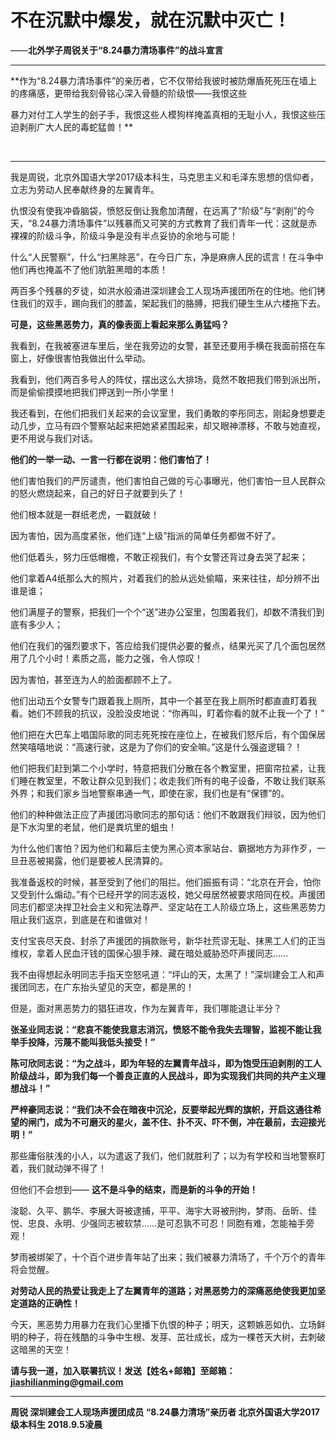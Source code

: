 <h1>不在沉默中爆发，就在沉默中灭亡！</h1>
<p>——<strong>北外学子周锐关于“8.24暴力清场事件”的战斗宣言</strong></p>
<hr />
<p>**作为“8.24暴力清场事件”的亲历者，它不仅带给我彼时被防爆盾死死压在墙上的疼痛感，更带给我刻骨铭心深入骨髓的阶级恨——我恨这些</p>
<ol>

</ol>
<p>暴力对付工人学生的刽子手，我恨这些人模狗样掩盖真相的无耻小人，我恨这些压迫剥削广大人民的毒蛇猛兽！**</p>
<p>&nbsp;</p>
<hr />
<p>我是周锐，北京外国语大学2017级本科生，马克思主义和毛泽东思想的信仰者，立志为劳动人民奉献终身的左翼青年。</p>
<p>仇恨没有使我冲昏脑袋，愤怒反倒让我愈加清醒，在远离了“阶级”与“剥削”的今天，“8.24暴力清场事件”以残暴而又可笑的方式教育了我们青年一代：这就是赤裸裸的阶级斗争，阶级斗争是没有半点妥协的余地与可能！</p>
<p>什么“人民警察”，什么“扫黑除恶”，在今日广东，净是麻痹人民的谎言！在斗争中他们再也掩盖不了他们肮脏黑暗的本质！</p>
<p>两百多个残暴的歹徒，如洪水般涌进深圳建会工人现场声援团所在的住地。他们铐住我们的双手，踢向我们的膝盖，架起我们的胳膊，把我们硬生生从六楼拖下去。</p>
<p><strong>可是，这些黑恶势力，真的像表面上看起来那么勇猛吗？</strong></p>
<p>我看到，在我被塞进车里后，坐在我旁边的女警，甚至还要用手横在我面前搭在车窗上，好像很害怕我做出什么举动。</p>
<p>我看到，他们两百多号人的阵仗，摆出这么大排场，竟然不敢把我们带到派出所，而是偷偷摸摸地把我们押送到一所小学里！</p>
<p>我还看到，在他们把我们关起来的会议室里，我们勇敢的李彤同志，刚起身想要走动几步，立马有四个警察站起来把她紧紧围起来，却又眼神漂移，不敢与她直视，更不用说与我们对话。</p>
<p><strong>他们的一举一动、一言一行都在说明：他们害怕了！</strong></p>
<p>他们害怕我们的严厉谴责，他们害怕自己做的亏心事曝光，他们害怕一旦人民群众的怒火燃烧起来，自己的好日子就要到头了！</p>
<p>他们根本就是一群纸老虎，一戳就破！</p>
<p>因为害怕，因为高度紧张，他们连“上级”指派的简单任务都做不好了。</p>
<p>他们低着头，努力压低帽檐，不敢正视我们，有个女警还背过身去哭了起来；</p>
<p>他们拿着A4纸那么大的照片，对着我们的脸从远处偷瞄，来来往往，却分辨不出谁是谁；</p>
<p>他们满屋子的警察，把我们一个个“送”进办公室里，包围着我们，却数不清我们到底有多少人；</p>
<p>他们在我们的强烈要求下，答应给我们提供必要的餐点，结果光买了几个面包居然用了几个小时！素质之高，能力之强，令人惊叹！</p>
<p>因为害怕，甚至连为人的脸面都顾不上了。</p>
<p>他们出动五个女警专门跟着我上厕所，其中一个甚至在我上厕所时都直直盯着我看。她们不顾我的抗议，没脸没皮地说：“你再叫，盯着你看的就不止我一个了！”</p>
<p>他们把在大巴车上唱国际歌的同志死死按在座位上，在被我们怒斥后，有个国保居然笑嘻嘻地说：“高速行驶，这是为了你们的安全嘛。”这是什么强盗逻辑？！ </p>
<p>他们把我们赶到第二个小学时，特意把我们分散在各个教室里，把窗帘拉紧，让我们睡在教室里，不敢让群众见到我们；收走我们所有的电子设备，不敢让我们联系外界；和我们家乡当地警察串通一气，即使在家，我们也是有“保镖”的。</p>
<p>他们的种种做法正应了声援团冯歌同志的那句话：他们不敢跟我们辩驳，因为他们是下水沟里的老鼠，他们是粪坑里的蛆虫！</p>
<p>为什么他们害怕？因为他们和幕后主使为黑心资本家站台、霸据地方为非作歹，一旦丑恶被揭露，他们是要被人民清算的。</p>
<p>我准备返校的时候，甚至受到了他们的阻拦。他们振振有词：“北京在开会，怕你又受到什么煽动。”有个已经开学的同志返校，她父母居然被要求陪同在校。声援团同志们都坚决捍卫社会主义和宪法尊严、坚定站在工人阶级立场上，这些黑恶势力阻止我们返京，到底是在和谁做对！</p>
<p>支付宝丧尽天良、封杀了声援团的捐款账号，新华社荒谬无耻、抹黑工人们的正当维权，拿着人民血汗钱的国保心狠手辣、藏在暗处威胁恐吓声援同志……</p>
<p>我不由得想起永明同志手指天空怒吼道：“坪山的天，太黑了！”深圳建会工人和声援团同志，在广东抬头望见的天空，都是黑的！</p>
<p>但是，面对黑恶势力的猖狂进攻，作为左翼青年，我们哪能退让半分？</p>
<p><strong>张圣业同志说：“悲哀不能使我意志消沉，愤怒不能令我失去理智，监视不能让我举手投降，污蔑不能叫我低头接受！”</strong></p>
<p><strong>陈可欣同志说：“为之战斗，即为年轻的左翼青年战斗，即为饱受压迫剥削的工人阶级战斗，即为我们每一个善良正直的人民战斗，即为实现我们共同的共产主义理想战斗！”</strong></p>
<p><strong>严梓豪同志说：“我们决不会在暗夜中沉沦，反要举起光辉的旗帜，开启这通往希望的闸门，成为不可磨灭的星火，盖不住、扑不灭、吓不倒，冲在最前，去迎接光明！”</strong></p>
<p>那些庸俗肤浅的小人，以为遣返了我们，他们就胜利了；以为有学校和当地警察盯着，我们就动弹不得了！</p>
<p>但他们不会想到——
<strong>这不是斗争的结束，而是新的斗争的开始！</strong></p>
<p>浚聪、久平、鹏华、李展大哥被逮捕，平平、海宇大哥被刑拘，梦雨、岳昕、佳悦、忠良、永明、少强同志被软禁……是可忍孰不可忍！同胞有难，怎能袖手旁观！</p>
<p>梦雨被绑架了，十个百个进步青年站了出来；我们被暴力清场了，千个万个的青年将会觉醒。</p>
<p><strong>对劳动人民的热爱让我走上了左翼青年的道路；对黑恶势力的深痛恶绝使我更加坚定道路的正确性！</strong></p>
<p>今天，黑恶势力用暴力在我们心里播下仇恨的种子；明天，这颗嫉恶如仇、立场鲜明的种子，将在残酷的斗争中生根、发芽、茁壮成长，成为一棵苍天大树，去刺破这暗黑的天空！</p>
<p><strong>请与我一道，加入联署抗议！发送【姓名+邮箱】至邮箱：<a href='mailto:jiashilianming@gmail.com' target='_blank' class='url'>jiashilianming@gmail.com</a></strong></p>
<hr />
<p><strong>周锐
深圳建会工人现场声援团成员
“8.24暴力清场”亲历者
北京外国语大学2017级本科生
2018.9.5凌晨</strong></p>
<p>&nbsp;</p>
